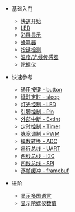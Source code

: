 
* 基础入门 
    - [快速开始](micropython/micropython快速开始)
    - [LED](micropython/可编程LED)
    - [彩屏显示](micropython/彩屏显示)
    - [蜂鸣器](micropython/蜂鸣器)
    - [按键检测](micropython/按键检测)
    - [温度/光线传感器](micropython/温度和光线传感器)
    - [陀螺仪](micropython/陀螺仪) 

* 快速参考  

    - [通用按键 - button](micropython/reference/通用按键)
    - [延时定时 - sleep](micropython/reference/延时定时)
    - [灯光控制 - LED](micropython/reference/灯光控制)
    - [引脚控制 - Pin](micropython/reference/引脚控制)
    - [外部中断 - ExtInt](micropython/reference/外部中断)
    - [定时控制 - Timer](micropython/reference/定时控制)
    - [脉宽调制 - PWM](micropython/reference/脉宽调制)
    - [模数转换 - ADC](micropython/reference/模数转换)
    - [串行总线 - UART](micropython/reference/串行总线)
    - [两线总线 - I2C](micropython/reference/两线总线)
    - [四线总线 - SPI](micropython/reference/四线总线)
    - [逐帧缓冲 - framebuf](micropython/reference/逐帧缓冲)
    
* 进阶
    <!-- - [超级玛丽音乐](micropython/超级玛丽) -->
    - [显示多国语言](micropython/显示多国语言)
    - [显示陀螺仪数值](micropython/显示陀螺仪数值)

    